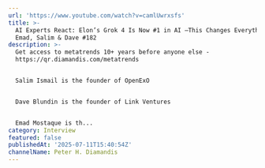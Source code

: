 ```yaml
---
url: 'https://www.youtube.com/watch?v=camlUwrxsfs'
title: >-
  AI Experts React: Elon’s Grok 4 Is Now #1 in AI —This Changes Everything w/
  Emad, Salim & Dave #182
description: >-
  Get access to metatrends 10+ years before anyone else -
  https://qr.diamandis.com/metatrends  


  Salim Ismail is the founder of OpenExO


  Dave Blundin is the founder of Link Ventures


  Emad Mostaque is th...
category: Interview
featured: false
publishedAt: '2025-07-11T15:40:54Z'
channelName: Peter H. Diamandis
---
```


